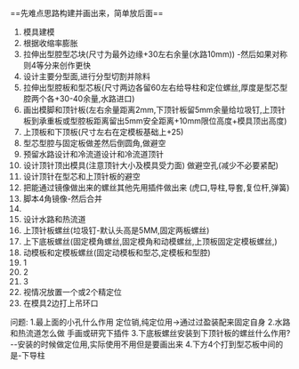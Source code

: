 ==先难点思路构建并画出来，简单放后面==
1. 模具建模
2. 根据收缩率膨胀
3. 拉伸出型腔型芯块(尺寸为最外边缘+30左右余量(水路10mm))  -然后如果对称则4等分来创作更快
4. 设计主要分型面,进行分型切割并除料
5. 拉伸出型腔板和型芯板(尺寸两边各留60左右给导柱和定位螺丝,厚度是型芯型腔两个各+30-40余量,水路进口)
6. 画出模脚和顶针板(左右余量距离2mm,下顶针板留5mm余量给垃圾钉,上顶针板到承重板或型腔板距离留出5mm安全距离+10mm限位高度+模具顶出高度)
7. 上顶板和下顶板(尺寸左右在定模板基础上+25)
8. 型芯型腔与固定板做差然后倒圆角,做避空
9. 预留水路设计和冷流道设计和冷流道顶针
10. 设计顶针顶出模具(注意顶针大小及模具受力面) 做避空孔(减少不必要紧配)
11. 设计顶针在型芯和上顶针板的避空
12. 把能通过镜像做出来的螺丝其他先用插件做出来  (虎口,导柱,导套,复位杆,弹簧)   
13. 脚本4角镜像-然后合并
14. 
15. 设计水路和热流道
16. 上顶针板螺丝(垃圾钉-默认头高是5MM,固定两板螺丝)
17. 上下底板螺丝(固定模角螺丝,固定模角和动模螺丝,上顶板固定定模板螺丝,)
18. 动模板和定模板螺丝(固定动模板和型芯,定模板和型腔)
19. 1
20. 2
21. 3
22. 视情况放置一个或2个精定位
23. 在模具2边打上吊环口


问题:
1.最上面的小孔什么作用   定位销,纯定位用->通过过盈装配来固定自身
2.水路和热流道怎么做  手画或研究下插件
3.下底板螺丝安装到下顶针板的螺丝什么作用? --安装的时候做定位用,实际使用不用但是要画出来
4.下方4个打到型芯板中间的是-下导柱



